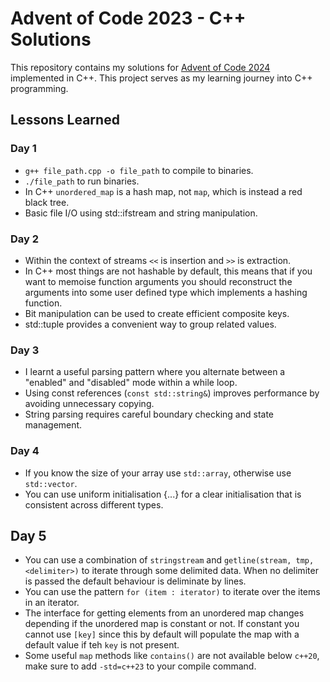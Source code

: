 # Advent of Code 2023 - C++ Solutions

This repository contains my solutions for [Advent of Code 2024](https://adventofcode.com/2024) implemented in C++. This project serves as my learning journey into C++ programming.

## Lessons Learned

### Day 1

* `g++ file_path.cpp -o file_path` to compile to binaries.
* `./file_path` to run binaries.
* In C++ `unordered_map` is a hash map, not `map`, which is instead a red black tree.
* Basic file I/O using std::ifstream and string manipulation.

### Day 2

* Within the context of streams `<<` is insertion and `>>` is extraction.
* In C++ most things are not hashable by default, this means that if you want to memoise function arguments
  you should reconstruct the arguments into some user defined type which implements a hashing function.
* Bit manipulation can be used to create efficient composite keys.
* std::tuple provides a convenient way to group related values.

### Day 3

* I learnt a useful parsing pattern where you alternate between a "enabled" and "disabled" mode within a while loop.
* Using const references (`const std::string&`) improves performance by avoiding unnecessary copying.
* String parsing requires careful boundary checking and state management.

### Day 4

* If you know the size of your array use `std::array`, otherwise use `std::vector`.
* You can use uniform initialisation {...} for a clear initialisation that is consistent across different types.

## Day 5

* You can use a combination of `stringstream` and `getline(stream, tmp, <delimiter>)` to iterate through some delimited data. When no delimiter is passed the default behaviour is deliminate by lines.
* You can use the pattern `for (item : iterator)` to iterate over the items in an iterator.
* The interface for getting elements from an unordered map changes depending if the unordered map is constant or not. If constant you cannot use `[key]` since this by default will populate the map with a default value if teh `key` is not present.
* Some useful `map` methods like `contains()` are not available below `c++20`, make sure to add `-std=c++23` to your compile command.

